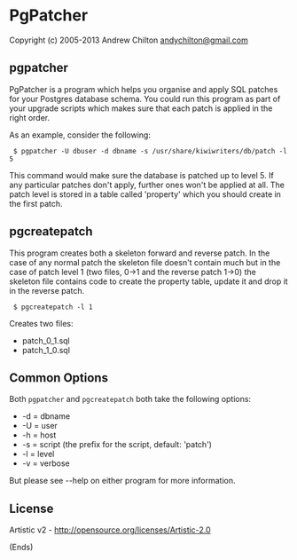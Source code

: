 # PgPatcher #

Copyright (c) 2005-2013 Andrew Chilton <andychilton@gmail.com>

## pgpatcher ##

PgPatcher is a program which helps you organise and apply SQL patches for your
Postgres database schema. You could run this program as part of your upgrade
scripts which makes sure that each patch is applied in the right order.

As an example, consider the following:

```
 $ pgpatcher -U dbuser -d dbname -s /usr/share/kiwiwriters/db/patch -l 5
```

This command would make sure the database is patched up to level 5. If any
particular patches don't apply, further ones won't be applied at all. The patch
level is stored in a table called 'property' which you should create in the
first patch.

## pgcreatepatch ##

This program creates both a skeleton forward and reverse patch. In the case of
any normal patch the skeleton file doesn't contain much but in the case of
patch level 1 (two files, 0->1 and the reverse patch 1->0) the skeleton file
contains code to create the property table, update it and drop it in the
reverse patch.

```
 $ pgcreatepatch -l 1
```

Creates two files:

* patch_0_1.sql
* patch_1_0.sql

## Common Options ##

Both `pgpatcher` and `pgcreatepatch` both take the following options:

* -d = dbname
* -U = user
* -h = host
* -s = script (the prefix for the script, default: 'patch')
* -l = level
* -v = verbose

But please see --help on either program for more information.

## License ##

Artistic v2 - http://opensource.org/licenses/Artistic-2.0

(Ends)
